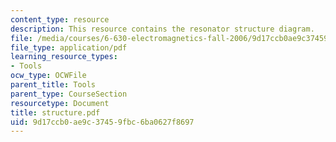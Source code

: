 ```yaml
---
content_type: resource
description: This resource contains the resonator structure diagram.
file: /media/courses/6-630-electromagnetics-fall-2006/9d17ccb0ae9c37459fbc6ba0627f8697_structure.pdf
file_type: application/pdf
learning_resource_types:
- Tools
ocw_type: OCWFile
parent_title: Tools
parent_type: CourseSection
resourcetype: Document
title: structure.pdf
uid: 9d17ccb0-ae9c-3745-9fbc-6ba0627f8697
---
```

